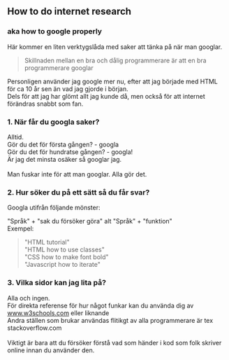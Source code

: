 ## How to do internet research
### aka how to google properly

Här kommer en liten verktygslåda med saker att tänka på när man googlar.

> Skillnaden mellan en bra och dålig programmerare är att en bra programmerare googlar

Personligen använder jag google mer nu, efter att jag började med HTML för ca 10 år sen än vad jag gjorde i början.<br>
Dels för att jag har glömt allt jag kunde då, men också för att internet förändras snabbt som fan.

### 1. När får du googla saker?
Alltid. <br>
Gör du det för första gången? - googla <br>
Gör du det för hundratse gången? - googla!<br>
Är jag det minsta osäker så googlar jag.<br>
<br>
Man fuskar inte för att man googlar. Alla gör det.

### 2. Hur söker du på ett sätt så du får svar?
Googla utifrån följande mönster:

"Språk" + "sak du försöker göra" alt "Språk" + "funktion"<br>
Exempel:
> "HTML tutorial"<br>
> "HTML how to use classes"<br>
> "CSS how to make font bold" <br>
> "Javascript how to iterate"

### 3. Vilka sidor kan jag lita på?
Alla och ingen. <br>
För direkta referense för hur något funkar kan du använda dig av www.w3schools.com eller liknande <br>
Andra ställen som brukar användas flitikgt av alla programmerare är tex stackoverflow.com<br>
<br>
Viktigt är bara att du försöker förstå vad som händer i kod som folk skriver online innan du använder den.
